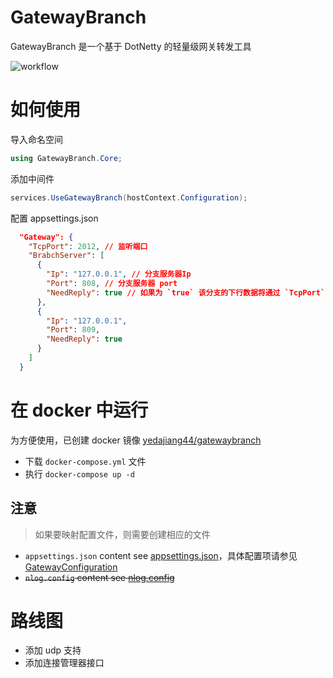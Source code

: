 # GatewayBranch

GatewayBranch 是一个基于 DotNetty 的轻量级网关转发工具

![workflow](./imgs/workflow.png)

# 如何使用

导入命名空间

```c#
using GatewayBranch.Core;
```

添加中间件

```c#
services.UseGatewayBranch(hostContext.Configuration);
```

配置 appsettings.json

```json
  "Gateway": {
    "TcpPort": 2012, // 监听端口
    "BrabchServer": [
      {
        "Ip": "127.0.0.1", // 分支服务器Ip
        "Port": 808, // 分支服务器 port
        "NeedReply": true // 如果为 `true` 该分支的下行数据将通过 `TcpPort` 下发至终端,否则将过滤掉
      },
      {
        "Ip": "127.0.0.1",
        "Port": 809,
        "NeedReply": true
      }
    ]
  }
```

# 在 docker 中运行

为方便使用，已创建 docker 镜像 [yedajiang44/gatewaybranch](https://hub.docker.com/r/yedajiang44/gatewaybranch)

- 下载 `docker-compose.yml` 文件
- 执行 `docker-compose up -d`

## 注意

> 如果要映射配置文件，则需要创建相应的文件

- `appsettings.json` content see [appsettings.json](./src/GatewayBranch.Application/appsettings.json)，具体配置项请参见[GatewayConfiguration](./src/GatewayBranch.Core/Server/GatewayConfiguration.cs)
- ~~`nlog.config` content see [nlog.config](./src/GatewayBranch.Application/nlog.config)~~

# 路线图

- 添加 udp 支持
- 添加连接管理器接口
